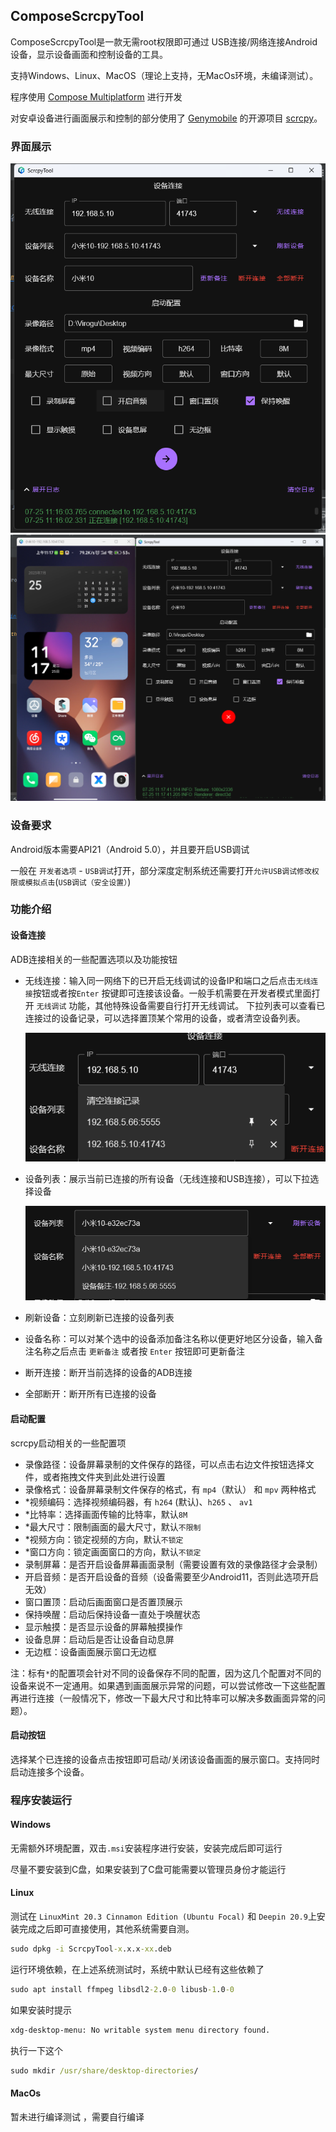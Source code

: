 ## ComposeScrcpyTool

ComposeScrcpyTool是一款无需root权限即可通过 USB连接/网络连接Android设备，显示设备画面和控制设备的工具。

支持Windows、Linux、MacOS（理论上支持，无MacOs环境，未编译测试）。

程序使用 [Compose Multiplatform](https://github.com/JetBrains/compose-multiplatform) 进行开发

对安卓设备进行画面展示和控制的部分使用了 [Genymobile](https://github.com/Genymobile)
的开源项目 [scrcpy](https://github.com/Genymobile/scrcpy)。

### 界面展示

![主界面](screens/img.png)
![设备画面显示界面](screens/img_1.png)

### 设备要求

Android版本需要API21（Android 5.0），并且要开启USB调试

一般在 `开发者选项` - `USB调试`打开，部分深度定制系统还需要打开`允许USB调试修改权限或模拟点击`(`USB调试（安全设置）`)

### 功能介绍

#### 设备连接

ADB连接相关的一些配置选项以及功能按钮

- 无线连接：输入同一网络下的已开启无线调试的设备IP和端口之后点击`无线连接`按钮或者按`Enter`
  按键即可连接该设备。一般手机需要在开发者模式里面打开 `无线调试` 功能，其他特殊设备需要自行打开无线调试。
  下拉列表可以查看已连接过的设备记录，可以选择置顶某个常用的设备，或者清空设备列表。

  ![设备连接记录](screens/img_2.png)

- 设备列表：展示当前已连接的所有设备（无线连接和USB连接），可以下拉选择设备

  ![已连接的设备列表](screens/img_3.png)

- 刷新设备：立刻刷新已连接的设备列表
- 设备名称：可以对某个选中的设备添加备注名称以便更好地区分设备，输入备注名称之后点击 `更新备注` 或者按 `Enter` 按钮即可更新备注
- 断开连接：断开当前选择的设备的ADB连接
- 全部断开：断开所有已连接的设备

#### 启动配置

scrcpy启动相关的一些配置项

- 录像路径：设备屏幕录制的文件保存的路径，可以点击右边文件按钮选择文件，或者拖拽文件夹到此处进行设置
- 录像格式：设备屏幕录制文件保存的格式，有 `mp4`（默认） 和 `mpv` 两种格式
- *视频编码：选择视频编码器，有 `h264` (默认)、`h265` 、 `av1`
- *比特率：选择画面传输的比特率，默认`8M`
- *最大尺寸：限制画面的最大尺寸，默认`不限制`
- *视频方向：锁定视频的方向，默认`不锁定`
- *窗口方向：锁定画面窗口的方向，默认`不锁定`
- 录制屏幕：是否开启设备屏幕画面录制（需要设置有效的录像路径才会录制）
- 开启音频：是否开启设备的音频（设备需要至少Android11，否则此选项开启无效）
- 窗口置顶：启动后画面窗口是否置顶展示
- 保持唤醒：启动后保持设备一直处于唤醒状态
- 显示触摸：是否显示设备的屏幕触摸操作
- 设备息屏：启动后是否让设备自动息屏
- 无边框：设备画面展示窗口无边框

注：标有`*`的配置项会针对不同的设备保存不同的配置，因为这几个配置对不同的设备来说不一定通用。如果遇到画面展示异常的问题，可以尝试修改一下这些配置再进行连接（一般情况下，修改一下最大尺寸和比特率可以解决多数画面异常的问题）。

#### 启动按钮

选择某个已连接的设备点击按钮即可启动/关闭该设备画面的展示窗口。支持同时启动连接多个设备。

### 程序安装运行

#### Windows

无需额外环境配置，双击`.msi`安装程序进行安装，安装完成后即可运行

尽量不要安装到C盘，如果安装到了C盘可能需要以管理员身份才能运行

#### Linux

测试在 `LinuxMint 20.3 Cinnamon Edition (Ubuntu Focal)` 和 `Deepin 20.9`上安装完成之后即可直接使用，其他系统需要自测。

```cmd
sudo dpkg -i ScrcpyTool-x.x.x-xx.deb
```

运行环境依赖，在上述系统测试时，系统中默认已经有这些依赖了

```cmd
sudo apt install ffmpeg libsdl2-2.0-0 libusb-1.0-0
```

如果安装时提示

```cmd
xdg-desktop-menu: No writable system menu directory found.
```

执行一下这个

```cmd
sudo mkdir /usr/share/desktop-directories/
```

#### MacOs

暂未进行编译测试 ，需要自行编译